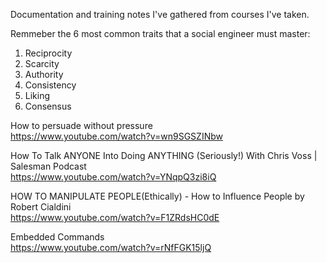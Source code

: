 Documentation and training notes I've gathered from courses I've taken. 

Remmeber the 6 most common traits that a social engineer must master:
1) Reciprocity
2) Scarcity
3) Authority
4) Consistency
5) Liking
6) Consensus

How to persuade without pressure<BR>
https://www.youtube.com/watch?v=wn9SGSZINbw

How To Talk ANYONE Into Doing ANYTHING (Seriously!) With Chris Voss | Salesman Podcast<BR>
https://www.youtube.com/watch?v=YNqpQ3zi8iQ

HOW TO MANIPULATE PEOPLE(Ethically) - How to Influence People by Robert Cialdini<BR>
https://www.youtube.com/watch?v=F1ZRdsHC0dE

Embedded Commands<BR>
https://www.youtube.com/watch?v=rNfFGK15ljQ


